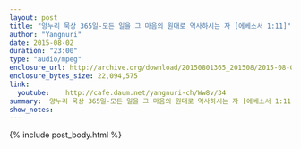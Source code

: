 ```yaml
---
layout: post
title: "양누리 묵상 365일-모든 일을 그 마음의 원대로 역사하시는 자 [에베소서 1:11]"
author: "Yangnuri"
date: 2015-08-02
duration: "23:00"
type: "audio/mpeg"
enclosure_url: http://archive.org/download/20150801365_201508/2015-08-01-365.mp3
enclosure_bytes_size: 22,094,575    
link:
  youtube:    http://cafe.daum.net/yangnuri-ch/Ww8v/34
summary:  양누리 묵상 365일-모든 일을 그 마음의 원대로 역사하시는 자 [에베소서 1:11].mp3
show_notes:
---
```


{% include post_body.html %}
